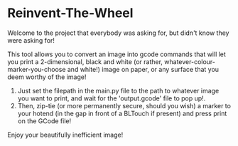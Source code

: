 # Reinvent-The-Wheel

Welcome to the project that everybody was asking for, but didn't know they were asking for!

This tool allows you to convert an image into gcode commands that will let you print a 2-dimensional, black and white (or rather, whatever-colour-marker-you-choose and white!) image on paper, or any surface that you deem worthy of the image!

1. Just set the filepath in the main.py file to the path to whatever image you want to print, and wait for the 'output.gcode' file to pop up!.
2. Then, zip-tie (or more permanently secure, should you wish) a marker to your hotend (in the gap in front of a BLTouch if present) and press print on the GCode file!

Enjoy your beautifully inefficient image!
